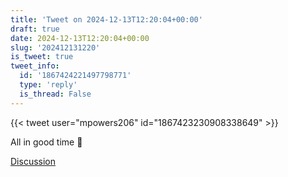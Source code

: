 ```yaml
---
title: 'Tweet on 2024-12-13T12:20:04+00:00'
draft: true
date: 2024-12-13T12:20:04+00:00
slug: '202412131220'
is_tweet: true
tweet_info:
  id: '1867424221497798771'
  type: 'reply'
  is_thread: False
---
```




{{< tweet user="mpowers206" id="1867423230908338649" >}}

All in good time 🙂

[Discussion](https://x.com/sytelus/status/1867424221497798771)
